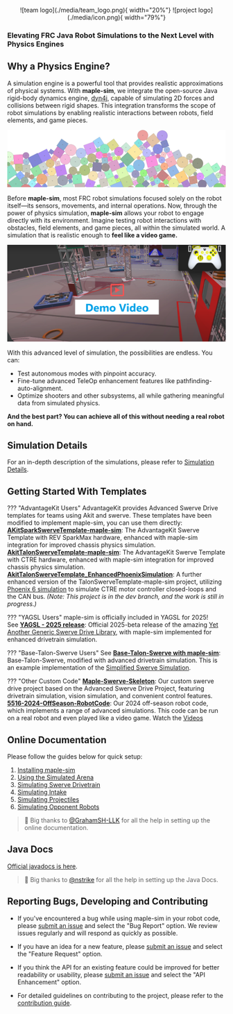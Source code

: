 <p align="center" markdown>
  ![team logo](./media/team_logo.png){ width="20%"}
  ![project logo](./media/icon.png){ width="79%"}
</p>

### Elevating FRC Java Robot Simulations to the Next Level with Physics Engines

## Why a Physics Engine?
A simulation engine is a powerful tool that provides realistic approximations of physical systems. With **maple-sim**, we integrate the open-source Java rigid-body dynamics engine, [dyn4j](https://github.com/dyn4j/dyn4j), capable of simulating 2D forces and collisions between rigid shapes. This integration transforms the scope of robot simulations by enabling realistic interactions between robots, field elements, and game pieces.

![physics engine illustration](./media/physics%20engine.png)

Before **maple-sim**, most FRC robot simulations focused solely on the robot itself—its sensors, movements, and internal operations. 
Now, through the power of physics simulation, **maple-sim** allows your robot to engage directly with its environment. 
Imagine testing robot interactions with obstacles, field elements, and game pieces, all within the simulated world.
A simulation that is realistic enough to **feel like a video game.**

[![Demo Video 1](./media/demo%20video%20cover.png)](https://www.youtube.com/watch?v=CBx1_Dosgec)


With this advanced level of simulation, the possibilities are endless. You can:

- Test autonomous modes with pinpoint accuracy.
- Fine-tune advanced TeleOp enhancement features like pathfinding-auto-alignment.
- Optimize shooters and other subsystems, all while gathering meaningful data from simulated physics.

**And the best part? You can achieve all of this without needing a real robot on hand.**

## Simulation Details

For an in-depth description of the simulations, please refer to [Simulation Details](./simulation-details.md).

## Getting Started With Templates

??? "AdvantageKit Users"
    AdvantageKit provides Advanced Swerve Drive templates for teams using Akit and swerve. These templates have been modified to implement maple-sim, you can use them directly:
    <br> 
    **[AKitSparkSwerveTemplate-maple-sim](https://github.com/Shenzhen-Robotics-Alliance/maple-sim/tree/main/templates/AdvantageKit_SparkSwerveTemplate-maple-sim)**:  The AdvantageKit Swerve Template with REV SparkMax hardware, enhanced with maple-sim integration for improved chassis physics simulation.
    <br>
    **[AkitTalonSwerveTemplate-maple-sim](https://github.com/Shenzhen-Robotics-Alliance/maple-sim/tree/main/templates/AdvantageKit_TalonSwerveTemplate-maple-sim)**: The AdvantageKit Swerve Template with CTRE hardware, enhanced with maple-sim integration for improved chassis physics simulation.
    <br>
    **[AkitTalonSwerveTemplate_EnhancedPhoenixSimulation](https://github.com/Shenzhen-Robotics-Alliance/maple-sim/tree/dev/templates/AdvantageKit_TalonSwerveTemplate_EnhancedPhoenixSimulation)**: A further enhanced version of the TalonSwerveTemplate-maple-sim project, utilizing [Phoenix 6 simulation](https://v6.docs.ctr-electronics.com/en/latest/docs/api-reference/simulation/simulation-intro.html) to simulate CTRE motor controller closed-loops and the CAN bus. *(Note: This project is in the dev branch, and the work is still in progress.)*

??? "YAGSL Users"
    maple-sim is officially included in YAGSL for 2025!
    <br>
    See **[YAGSL - 2025 release](https://github.com/BroncBotz3481/YAGSL-Example/releases/tag/2025.1.0)**: Official 2025-beta release of the amazing [Yet Another Generic Swerve Drive Library](https://www.chiefdelphi.com/t/yet-another-generic-swerve-library-yagsl-v1-release/450844), with maple-sim implemented for enhanced drivetrain simulation.

??? "Base-Talon-Swerve Users"
    See **[Base-Talon-Swerve with maple-sim](https://github.com/Shenzhen-Robotics-Alliance/maple-sim/tree/main/templates/BaseTalonSwerve-maple-sim)**: Base-Talon-Swerve, modified with advanced drivetrain simulation. This is an example implementation of the [Simplified Swerve Simulation](https://shenzhen-robotics-alliance.github.io/maple-sim/3.1_SWERVE_SIM_EZ_MODE.html).

??? "Other Custom Code"
    **[Maple-Swerve-Skeleton](https://github.com/Shenzhen-Robotics-Alliance/Maple-Swerve-Skeleton)**: Our custom swerve drive project based on the Advanced Swerve Drive Project, featuring drivetrain simulation, vision simulation, and convenient control features.
    <br>
    **[5516-2024-OffSeason-RobotCode](https://github.com/Shenzhen-Robotics-Alliance/Maple-Swerve-Skeleton/tree/main/example/5516-2024-OffSeason)**: Our 2024 off-season robot code, which implements a range of advanced simulations. This code can be run on a real robot and even played like a video game. Watch the [Videos](https://www.youtube.com/watch?v=5jr1L8xWpog&list=PLFS6A0KifAK1ycwlzIlvvFJkWNsQHVjSN)

## Online Documentation

Please follow the guides below for quick setup:

1. [Installing maple-sim](./installing-maple-sim.md)
2. [Using the Simulated Arena](./using-the-simulated-arena.md)
3. [Simulating Swerve Drivetrain](./swerve-simulation-overview.md)
4. [Simulating Intake](./simulating-intake.md)
5. [Simulating Projectiles](./simulating-projectiles.md)
6. [Simulating Opponent Robots](./simulating-opponent-robots.md)

> 🙏  Big thanks to [@GrahamSH-LLK](https://www.chiefdelphi.com/u/nstrike/summary) for all the help in setting up the online documentation.

## Java Docs
[Official javadocs is here](https://shenzhen-robotics-alliance.github.io/maple-sim/javadocs/).
> 🙏  Big thanks to [@nstrike](https://www.chiefdelphi.com/u/nstrike/summary) for all the help in setting up the Java Docs.

## Reporting Bugs, Developing and Contributing

- If you've encountered a bug while using maple-sim in your robot code, please [submit an issue](https://github.com/Shenzhen-Robotics-Alliance/maple-sim/issues/new/choose) and select the "Bug Report" option.  We review issues regularly and will respond as quickly as possible.

- If you have an idea for a new feature, please [submit an issue](https://github.com/Shenzhen-Robotics-Alliance/maple-sim/issues/new/choose) and select the "Feature Request" option.

- If you think the API for an existing feature could be improved for better readability or usability, please [submit an issue](https://github.com/Shenzhen-Robotics-Alliance/maple-sim/issues/new/choose) and select the "API Enhancement" option.

- For detailed guidelines on contributing to the project, please refer to the [contribution guide](https://shenzhen-robotics-alliance.github.io/maple-sim/CONTRIBUTION.html).